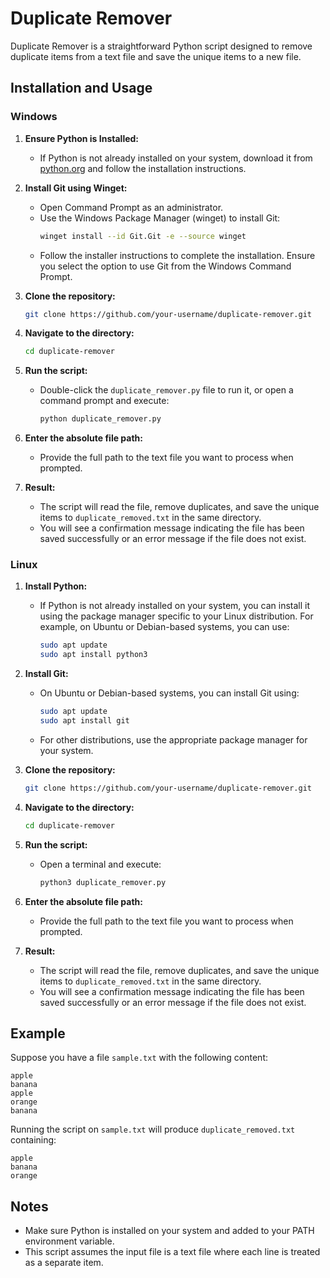 # Duplicate Remover

Duplicate Remover is a straightforward Python script designed to remove duplicate items from a text file and save the unique items to a new file.

## Installation and Usage

### Windows

1. **Ensure Python is Installed:**
   - If Python is not already installed on your system, download it from [python.org](https://www.python.org/downloads/) and follow the installation instructions.

2. **Install Git using Winget:**
   - Open Command Prompt as an administrator.
   - Use the Windows Package Manager (winget) to install Git:
     ```bash
     winget install --id Git.Git -e --source winget
     ```
   - Follow the installer instructions to complete the installation. Ensure you select the option to use Git from the Windows Command Prompt.

3. **Clone the repository:**
   ```bash
   git clone https://github.com/your-username/duplicate-remover.git
   ```

4. **Navigate to the directory:**
   ```bash
   cd duplicate-remover
   ```

5. **Run the script:**
   - Double-click the `duplicate_remover.py` file to run it, or open a command prompt and execute:
     ```bash
     python duplicate_remover.py
     ```

6. **Enter the absolute file path:**
   - Provide the full path to the text file you want to process when prompted.

7. **Result:**
   - The script will read the file, remove duplicates, and save the unique items to `duplicate_removed.txt` in the same directory.
   - You will see a confirmation message indicating the file has been saved successfully or an error message if the file does not exist.

### Linux

1. **Install Python:**
   - If Python is not already installed on your system, you can install it using the package manager specific to your Linux distribution. For example, on Ubuntu or Debian-based systems, you can use:
     ```bash
     sudo apt update
     sudo apt install python3
     ```

2. **Install Git:**
   - On Ubuntu or Debian-based systems, you can install Git using:
     ```bash
     sudo apt update
     sudo apt install git
     ```
   - For other distributions, use the appropriate package manager for your system.

3. **Clone the repository:**
   ```bash
   git clone https://github.com/your-username/duplicate-remover.git
   ```

4. **Navigate to the directory:**
   ```bash
   cd duplicate-remover
   ```

5. **Run the script:**
   - Open a terminal and execute:
     ```bash
     python3 duplicate_remover.py
     ```

6. **Enter the absolute file path:**
   - Provide the full path to the text file you want to process when prompted.

7. **Result:**
   - The script will read the file, remove duplicates, and save the unique items to `duplicate_removed.txt` in the same directory.
   - You will see a confirmation message indicating the file has been saved successfully or an error message if the file does not exist.

## Example

Suppose you have a file `sample.txt` with the following content:

```
apple
banana
apple
orange
banana
```

Running the script on `sample.txt` will produce `duplicate_removed.txt` containing:

```
apple
banana
orange
```

## Notes

- Make sure Python is installed on your system and added to your PATH environment variable.
- This script assumes the input file is a text file where each line is treated as a separate item.
